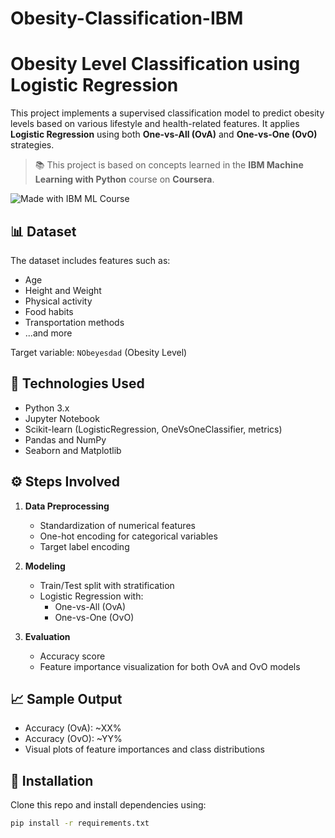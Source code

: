 # Obesity-Classification-IBM

# Obesity Level Classification using Logistic Regression

This project implements a supervised classification model to predict obesity levels based on various lifestyle and health-related features. It applies **Logistic Regression** using both **One-vs-All (OvA)** and **One-vs-One (OvO)** strategies.

> 📚 This project is based on concepts learned in the **IBM Machine Learning with Python** course on **Coursera**.

![Made with IBM ML Course](https://img.shields.io/badge/Made%20with-IBM%20ML%20Course-blue?style=flat&logo=coursera)

## 📊 Dataset

The dataset includes features such as:
- Age
- Height and Weight
- Physical activity
- Food habits
- Transportation methods
- ...and more

Target variable: `NObeyesdad` (Obesity Level)

## 🧪 Technologies Used

- Python 3.x
- Jupyter Notebook
- Scikit-learn (LogisticRegression, OneVsOneClassifier, metrics)
- Pandas and NumPy
- Seaborn and Matplotlib

## ⚙️ Steps Involved

1. **Data Preprocessing**
   - Standardization of numerical features
   - One-hot encoding for categorical variables
   - Target label encoding

2. **Modeling**
   - Train/Test split with stratification
   - Logistic Regression with:
     - One-vs-All (OvA)
     - One-vs-One (OvO)

3. **Evaluation**
   - Accuracy score
   - Feature importance visualization for both OvA and OvO models

## 📈 Sample Output

- Accuracy (OvA): ~XX%
- Accuracy (OvO): ~YY%
- Visual plots of feature importances and class distributions

## 🧰 Installation

Clone this repo and install dependencies using:

```bash
pip install -r requirements.txt
```


